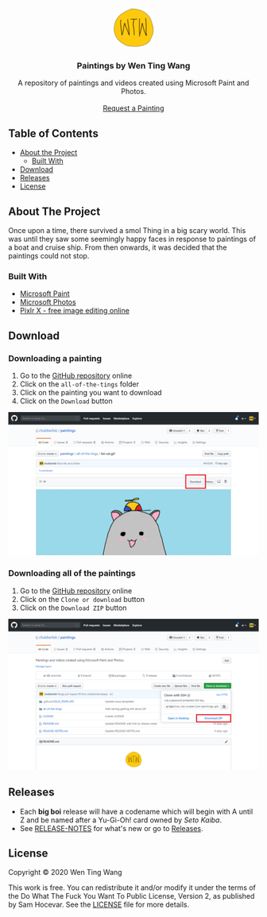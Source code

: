 <p align="center">
  <a href="https://github.com/chubberlisk/chubberlisk.github.io">
    <img src="all-of-the-tings/wtw.png" alt="Logo" width="80" height="80">
  </a>

  <h3 align="center">Paintings by Wen Ting Wang</h3>

  <p align="center">
    A repository of paintings and videos created using Microsoft Paint and Photos.
    <br />
    <br />
    <a href="https://github.com/chubberlisk/paintings/issues">Request a Painting</a>
  </p>
</p>

## Table of Contents

- [About the Project](#about-the-project)
  - [Built With](#built-with)
- [Download](#download)
- [Releases](#releases)
- [License](#license)

## About The Project

Once upon a time, there survived a smol Thing in a big scary world. This was until they saw some seemingly happy faces in response to paintings of a boat and cruise ship. From then onwards, it was decided that the paintings could not stop.

### Built With

- [Microsoft Paint](https://support.microsoft.com/en-gb/help/4027344/windows-10-get-microsoft-paint)
- [Microsoft Photos](https://www.microsoft.com/en-gb/p/microsoft-photos/9wzdncrfjbh4?activetab=pivot:overviewtab)
- [Pixlr X - free image editing online](https://pixlr.com/x/)

## Download

### Downloading a painting

1. Go to the [GitHub repository](https://github.com/chubberlisk/paintings) online
2. Click on the `all-of-the-tings` folder
3. Click on the painting you want to download
4. Click on the `Download` button

<p align="center">
  <img src="doc-images/download-painting.png" alt="Downloading a painting screenshot">
</p>

### Downloading all of the paintings

1. Go to the [GitHub repository](https://github.com/chubberlisk/paintings) online
2. Click on the `Clone or download` button
3. Click on the `Download ZIP` button

<p align="center">
  <img src="doc-images/download-paintings.png" alt="Downloading all paintings screenshot">
</p>

## Releases

- Each **big boi** release will have a codename which will begin with A until Z and be named after a Yu-Gi-Oh! card owned by _Seto Kaiba_.
- See [RELEASE-NOTES](/RELEASE-NOTES.md) for what's new or go to [Releases](https://github.com/chubberlisk/paintings/releases).

## License

Copyright © 2020 Wen Ting Wang

This work is free. You can redistribute it and/or modify it under the
terms of the Do What The Fuck You Want To Public License, Version 2,
as published by Sam Hocevar. See the [LICENSE](/LICENSE) file for more details.
